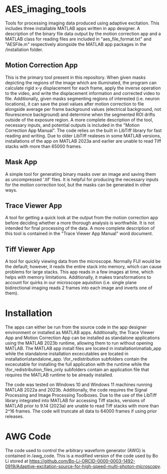 # AES_imaging_tools
Tools for processing imaging data produced using adaptive excitation. This includes three installable MATLAB apps written in app designer. A description of the binary file data output by the motion correction app and a MATLAB class for reading files are included in "aes_file_format.txt" and "AESFile.m" respectively alongside the MATLAB app packages in the /installation folder.

## Motion Correction App
This is the primary tool present in this repository. When given masks depicting the regions of the image which are illuminated, the program can calculate rigid x-y displacement for each frame, apply the inverse operation to the video, and write the displacement information and corrected video to file. Additionally, given masks segmenting regions of interested (i.e. neuron locations), it can save the pixel values after motion correction to file alongside average per frame background values (electrical background, not flourescence background) and determine when the segmented ROI drifts outside of the exposure region. A more complete description of the tool, necessary inputs, and potential outputs is included in the "Motion Correction App Manual". The code relies on the built in LibTiff library for fast reading and writing. Due to older LibTiff realeses in some MATLAB versions, installations of the app on MATLAB 2023a and earlier are unable to read Tiff stacks with more than 65000 frames.

## Mask App
A simple tool for generating binary masks over an image and saving them as uncompressed '.tif' files. It is helpful for producing the necessary inputs for the motion correction tool, but the masks can be generated in other ways.

## Trace Viewer App
A tool for getting a quick look at the output from the motion correction app before deciding whether a more thorough analysis is worthwhile. It is not intended for final processing of the data. A more complete description of this tool is contained in the "Trace Viewer App Manual" word document.

## Tiff Viewer App
A tool for quickly viewing data from the microscope. Normally FIJI would be the default; however, it reads the entire stack into memory, which can cause problems for large stacks. This app reads in a few images at time, which helps with memory limitations. Additionally, it makes transformations to account for quirks in our microscope aquisition (i.e. single plane bidirectional imaging reads 2 frames into each image and inverts one of them).

# Installation
The apps can either be run from the source code in the app designer environment or installed as MATLAB apps. Additionally, the Trace Viewer App and Motion Correction App can be installed as standalone applications using the MATLAB 2023b runtime, allowing them to run without opening MATLAB. The MATLAB app install files are located in installation\matlab_app while the standalone installation excecutables are located in installation\standalone_app. \for_redistribution subfolders contain the excecutable for installing the full application with the runtime while the \for_redistribution_files_only subfolders contain an application file that requires the MATLAB runtime to be already installed.

The code was tested on Windows 10 and Windows 11 machines running MATLAB 2022a and 2023b. Additionally, the code requires the Signal Processing and Image Processing Toolboxes. Due to the use of the LibTiff library integrated into MATLAB for accessing Tiff stacks, versions of MATLAB prior to 9.14 (2023a) are unable to read Tiff stacks with more than 2^16 frames. The code will truncate all data to 64000 frames if using prior releases.

# AWG Code
The code used to control the arbitrary waveform generator (AWG) is contained in /awg_code. This is a modified version of the code used by Bo Li stored at https://github.com/Bo-Li-ORCID-0000-0003-1492-0919/Adaptive-excitation-source-for-high-speed-multi-photon-microscopy.
